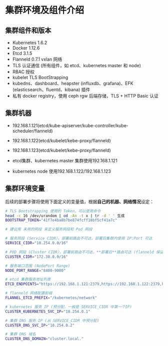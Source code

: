 # 集群环境及组件介绍

## 集群组件和版本

+ Kubernetes 1.6.2
+ Docker  1.12.6
+ Etcd 3.1.5
+ Flanneld 0.7.1 vxlan 网络
+ TLS 认证通信 (所有组件，如 etcd、kubernetes master 和 node)
+ RBAC 授权
+ kubelet TLS BootStrapping
+ kubedns、dashboard、heapster (influxdb、grafana)、EFK (elasticsearch、fluentd、kibana) 插件
+ 私有 docker registry，使用 ceph rgw 后端存储，TLS + HTTP Basic 认证

## 集群机器

+ 192.168.1.121(etcd/kube-apiserver/kube-controller/kube-scheduler/flanneld)
+ 192.168.1.122(etcd/kubelet/kebe-proxy/flanneld)
+ 192.168.1.123(etcd/kubelet/kebe-proxy/flanneld)

+ etcd集群、kubernetes master 集群使用192.168.1.121
+ kubernetes node 使用192.168.1.122/192.168.1.123

## 集群环境变量

后续的部署步骤将使用下面定义的变量值，根据**自己的机器、网络情况**设定：

``` bash
# TLS Bootstrapping 使用的 Token，可以使用命令 
head -c 16 /dev/urandom | od -An -t x | tr -d ' ' 生成
BOOTSTRAP_TOKEN="41f7e4ba8b7be874fcff18bf5cf41a7c"

# 建议用 未用的网段 来定义服务网段和 Pod 网段

# 服务网段 (Service CIDR），部署前路由不可达，部署后集群内使用 IP:Port 可达
SERVICE_CIDR="10.254.0.0/16"

# POD 网段 (Cluster CIDR），部署前路由不可达，**部署后**路由可达 (flanneld 保证)
CLUSTER_CIDR="172.30.0.0/16"

# 服务端口范围 (NodePort Range)
NODE_PORT_RANGE="8400-9000"

# etcd 集群服务地址列表
ETCD_ENDPOINTS="https://192.168.1.121:2379,https://192.168.1.122:2379,https://192.168.1.121:2379"

# flanneld 网络配置前缀
FLANNEL_ETCD_PREFIX="/kubernetes/network"

# kubernetes 服务 IP (预分配，一般是 SERVICE_CIDR 中第一个IP)
CLUSTER_KUBERNETES_SVC_IP="10.254.0.1"

# 集群 DNS 服务 IP (从 SERVICE_CIDR 中预分配)
CLUSTER_DNS_SVC_IP="10.254.0.2"

# 集群 DNS 域名
CLUSTER_DNS_DOMAIN="cluster.local."
```


